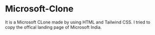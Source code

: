 # Microsoft-Clone
It is a Microsoft CLone made by using HTML and Tailwind CSS. I tried to copy the offical landing page of Microsoft India.
